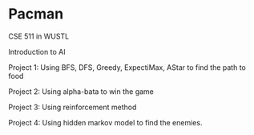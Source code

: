 # Pacman

CSE 511 in WUSTL

Introduction to AI

Project 1: Using BFS, DFS, Greedy, ExpectiMax, AStar to find the path to food

Project 2: Using alpha-bata to win the game

Project 3: Using reinforcement method

Project 4: Using hidden markov model to find the enemies.
